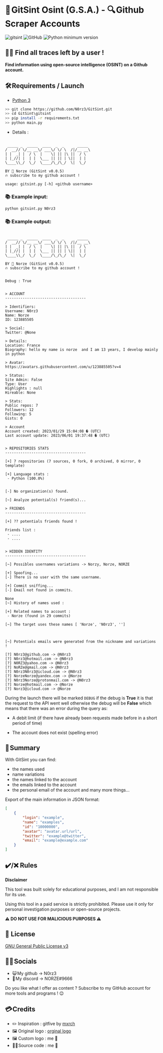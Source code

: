 # **📌 GitSint Osint (__G.S.A.__) - 🔍 Github Scraper Accounts**

![gitsint](https://user-images.githubusercontent.com/123885505/234362710-b2c1de45-ea76-4f2d-a8d6-21ba8a66a9f3.jpg)
![GitHub](https://img.shields.io/github/license/bellingcat/octosuite?style=flat)
![Python minimum version](https://img.shields.io/badge/Python-3.10%2B-brightgreen)

## **🕵️‍♂️ Find all traces left by a user !**


__Find information using open-source intelligence (OSINT) on a Github account.__


## 🛠️ Requirements / Launch

- [Python 3](https://www.python.org/downloads/release/python-370/)

```sh
>> git clone https://github.com/N0rz3/GitSint.git
>> cd GitSint\gitsint
>> pip install -r requirements.txt
>> python main.py
```


- Details : 
```
                                       
 _____ _  _____  ____  _  _      _____ 
/  __// \/__ __\/ ___\/ \/ \  /|/__ __\
| |  _| |  / \  |    \| || |\ ||  / \  
| |_//| |  | |  \___ || || | \||  | |  
\____\\_/  \_/  \____/\_/\_/  \|  \_/  

BY 🦊 Norze (GitSint v0.0.5)
🔥 subscribe to my github account !

usage: gitsint.py [-h] <github username>
```


### **📚 Example input:**
```sh
python gitsint.py N0rz3
```


### **📚 Example output:**
```
                                      
 _____ _  _____  ____  _  _      _____ 
/  __// \/__ __\/ ___\/ \/ \  /|/__ __\
| |  _| |  / \  |    \| || |\ ||  / \  
| |_//| |  | |  \___ || || | \||  | |  
\____\\_/  \_/  \____/\_/\_/  \|  \_/  

BY 🦊 Norze (GitSint v0.0.5)
🔥 subscribe to my github account !


Debug : True


> ACCOUNT                                                                                  
-------------------------------------                                                      
                                                                                           
> Identifiers:                                                                             
Username: N0rz3                                                                            
Name: Norze                                                                                
ID: 123885505                                                                              
                                                                                           
> Social:                                                                                  
Twitter: @None                                                                             
                                                                                           
> Details:                                                                                 
Location: France                                                                           
Biography: hello my name is norze  and I am 13 years, I develop mainly in python           
                                                                                           
> Avatar:                                                                                  
https://avatars.githubusercontent.com/u/123885505?v=4                                      
                                                                                           
> Status:                                                                                  
Site Admin: False                                                                          
Type: User                                                                                 
Highlights : null                                                                          
Hireable: None                                                                             
                                                                                           
> Stats:                                                                                   
Public repos: 7                                                                            
Followers: 12                                                                              
Following: 5                                                                               
Gists: 0                                                                                   
                                                                                           
> Account                                                                                  
Account created: 2023/01/29 15:04:08 � (UTC)                                               
Last account update: 2023/06/01 19:37:48 � (UTC)                                           


> REPOSITORIES STATS                                                    
-------------------------------------                                   
                                                                        
[+] 7 repositories (7 sources, 0 fork, 0 archived, 0 mirror, 0 template)
                                                                        
[+] Language stats :                                                    
 - Python (100.0%)     


[-] No organization(s) found.               

[~] Analyze potential(s) friend(s)...         
                                              
> FRIENDS                                     
-------------------------------------         
                                              
[+] ?? potentials friends found !              
                                              
Friends list :                                                                         
 - ....                                 
 - ....                                 


> HIDDEN IDENTITY                                             
-------------------------------------                         
                                                              
[~] Possibles usernames variations -> Norzy, Norze, NORZE     
                                                              
[+] Spoofing...                                               
[-] There is no user with the same username.                  
                                                              
[+] Commit sniffing...                                        
[-] Email not found in commits.                               
                                                              
None                                                          
[~] History of names used :                                   
                                                              
[+] Related names to account :                                
 - Norze (found in 29 commits)                                
                                                              
[~] The target uses these names [ 'Norze', 'N0rz3', '']     



[~] Potentials emails were generated from the nickname and variations !

[?] N0rz3@github.com -> @N0rz3
[?] N0rz3@hotmail.com -> @N0rz3
[?] N0RZ3@yahoo.com -> @N0rz3
[?] NoRZe@gmail.com -> @N0rz3
[?] N0rz3N0rz3@icloud.com -> @N0rz3
[?] NorzeNorze@yandex.com -> @Norze
[?] N0rz3Norze@protonmail.com -> @N0rz3
[?] Norze@hotmail.com -> @Norze
[?] Norz3@icloud.com -> @Norze
```






During the launch there will be marked `DEBUG` if the debug is __**True**__ it is that the request to the API went well otherwise the debug will be __**False**__ which means that there was an error during the query as:
- A debit limit (if there have already been requests made before in a short period of time)

- The account does not exist (spelling error)


## 🧾 **Summary**

With GitSint you can find:
- the names used
- name variations
- the names linked to the account
- the emails linked to the account
- the personal email of the account
and many more things...


Export of the main information in JSON format:
```json
[
    {
        "login": "example",
        "name": "examples",
        "id": "10000000",
        "avatar": "avatar.url/url",
        "twitter": "example@twitter",
        "email": "example@example.com"
    }
]
```



## **✔️/❌ Rules**

**Disclaimer**

This tool was built solely for educational purposes, and I am not responsible for its use.

Using this tool in a paid service is strictly prohibited.
Please use it only for personal investigation purposes or open-source projects.

__**⚠️ DO NOT USE FOR MALICIOUS PURPOSES  ⚠️**__ 



## **📝 License**

[GNU General Public License v3](https://www.gnu.org/licenses/gpl-3.0.fr.html)


## **👋🏻 Socials**

- 😺 My github -> N0rz3
- 🤖 My discord -> NORZE#9666

Do you like what I offer as content ?
Subscribe to my GitHub account for more tools and programs ! 😉



## **💳 Credits**

- ✏️ Inspiration : gitfive by [mxrch](https://github.com/mxrch)
- 🖼️ Original logo : [orginal logo](https://dribbble.com/shots/16062020-3D-GitHub-Logo)
- 🖼️ Custom logo : me 🤗
- 👨‍💻 Source code : me 🤗
